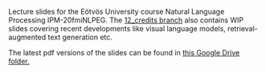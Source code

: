 Lecture slides for the Eötvös University course Natural Language Processing	IPM-20fmiNLPEG.
The [12_credits branch](https://github.com/andras-simonyi/elte-nlp-course/tree/12_credits) also contains WIP slides covering recent developments like visual language models, retrieval-augmented text generation etc. 

The latest pdf versions of the slides can be found in [this Google Drive folder.](https://drive.google.com/drive/folders/1S_WgFtfvz-Tw1a7TMupgg0s2GoO_0ZHv)
